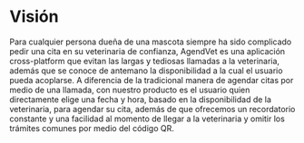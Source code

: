 # Visión
Para cualquier persona dueña de una mascota siempre ha sido complicado pedir una cita en su veterinaria de confianza, AgendVet es una aplicación cross-platform que evitan las largas y tediosas llamadas a la veterinaria, además que se conoce de antemano la disponibilidad a la cual el usuario pueda acoplarse. A diferencia de la tradicional manera de agendar citas por medio de una llamada, con nuestro producto es el usuario quien directamente elige una fecha y hora, basado en la disponibilidad de la veterinaria, para agendar su cita, además de que ofrecemos un recordatorio constante y una facilidad al momento de llegar a la veterinaria y omitir los trámites comunes por medio del código QR.
